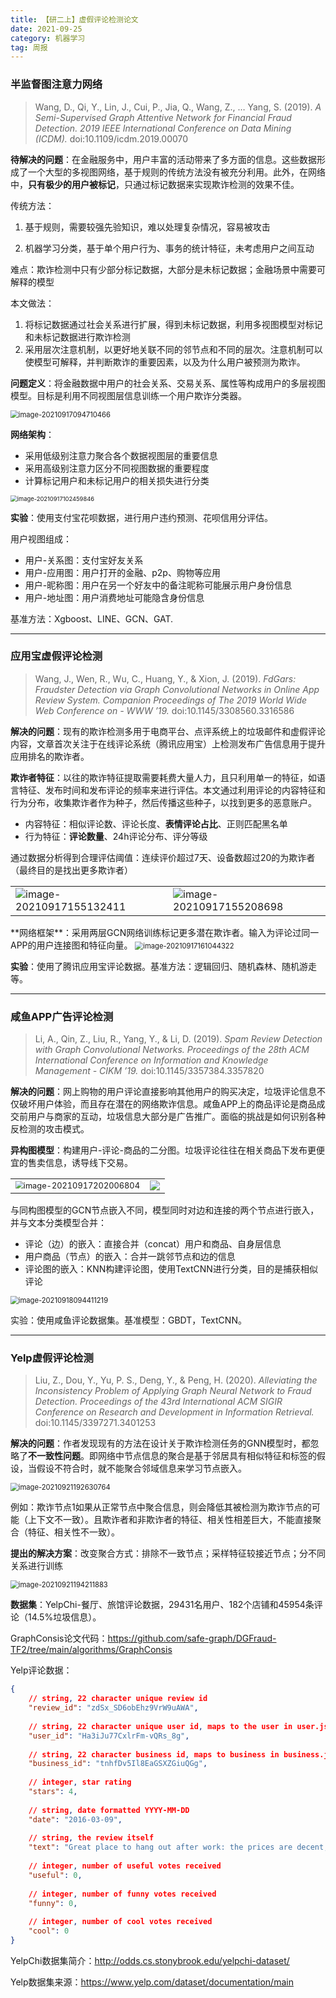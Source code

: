 ```yaml
---
title: 【研二上】虚假评论检测论文
date: 2021-09-25
category: 机器学习
tag: 周报
---
```




### 半监督图注意力网络

> Wang, D., Qi, Y., Lin, J., Cui, P., Jia, Q., Wang, Z., … Yang, S. (2019). *A Semi-Supervised Graph Attentive Network for Financial Fraud Detection. 2019 IEEE International Conference on Data Mining (ICDM).* doi:10.1109/icdm.2019.00070

**待解决的问题**：在金融服务中，用户丰富的活动带来了多方面的信息。这些数据形成了一个大型的多视图网络，基于规则的传统方法没有被充分利用。此外，在网络中，**只有极少的用户被标记**，只通过标记数据来实现欺诈检测的效果不佳。

传统方法：

1. 基于规则，需要较强先验知识，难以处理复杂情况，容易被攻击

2. 机器学习分类，基于单个用户行为、事务的统计特征，未考虑用户之间互动

难点：欺诈检测中只有少部分标记数据，大部分是未标记数据；金融场景中需要可解释的模型

本文做法：

1. 将标记数据通过社会关系进行扩展，得到未标记数据，利用多视图模型对标记和未标记数据进行欺诈检测
2. 采用层次注意机制，以更好地关联不同的邻节点和不同的层次。注意机制可以使模型可解释，并判断欺诈的重要因素，以及为什么用户被预测为欺诈。

**问题定义**：将金融数据中用户的社会关系、交易关系、属性等构成用户的多层视图模型。目标是利用不同视图层信息训练一个用户欺诈分类器。

<img src="https://cdn.jsdelivr.net/gh/juaran/juaran.github.io@image/typora/image-20210917094710466.png" alt="image-20210917094710466" style="zoom: 80%;" />

**网络架构**：

* 采用低级别注意力聚合各个数据视图层的重要信息
* 采用高级别注意力区分不同视图数据的重要程度
* 计算标记用户和未标记用户的相关损失进行分类

<img src="https://cdn.jsdelivr.net/gh/juaran/juaran.github.io@image/typora/image-20210917102459846.png" alt="image-20210917102459846" style="zoom: 67%;" />

**实验**：使用支付宝花呗数据，进行用户违约预测、花呗信用分评估。

用户视图组成：

* 用户-关系图：支付宝好友关系
* 用户-应用图：用户打开的金融、p2p、购物等应用
* 用户-昵称图：用户在另一个好友中的备注昵称可能展示用户身份信息
* 用户-地址图：用户消费地址可能隐含身份信息

基准方法：Xgboost、LINE、GCN、GAT.

------

###  应用宝虚假评论检测

> Wang, J., Wen, R., Wu, C., Huang, Y., & Xion, J. (2019). *FdGars: Fraudster Detection via Graph Convolutional Networks in Online App Review System. Companion Proceedings of The 2019 World Wide Web Conference on - WWW ’19.* doi:10.1145/3308560.3316586

**解决的问题**：现有的欺诈检测多用于电商平台、点评系统上的垃圾邮件和虚假评论内容，文章首次关注于在线评论系统（腾讯应用宝）上检测发布广告信息用于提升应用排名的欺诈者。

**欺诈者特征**：以往的欺诈特征提取需要耗费大量人力，且只利用单一的特征，如语言特征、发布时间和发布评论的频率来进行评估。本文通过利用评论的内容特征和行为分布，收集欺诈者作为种子，然后传播这些种子，以找到更多的恶意账户。

* 内容特征：相似评论数、评论长度、**表情评论占比**、正则匹配黑名单
* 行为特征：**评论数量**、24h评论分布、评分等级

通过数据分析得到合理评估阈值：连续评价超过7天、设备数超过20的为欺诈者（最终目的是找出更多欺诈者）

<table frame=void>
  <tr>
      <td>
      <img src="https://cdn.jsdelivr.net/gh/juaran/juaran.github.io@image/typora/image-20210917155132411.png" alt="image-20210917155132411"  />
      </td>
    <td><img src="https://cdn.jsdelivr.net/gh/juaran/juaran.github.io@image/typora/image-20210917155208698.png" alt="image-20210917155208698"  />
    </td>
    </tr>
</table>
**网络框架**：采用两层GCN网络训练标记更多潜在欺诈者。输入为评论过同一APP的用户连接图和特征向量。

<img src="https://cdn.jsdelivr.net/gh/juaran/juaran.github.io@image/typora/image-20210917161044322.png" alt="image-20210917161044322" style="zoom: 80%;" />

**实验**：使用了腾讯应用宝评论数据。基准方法：逻辑回归、随机森林、随机游走等。

------

### 咸鱼APP广告评论检测

> Li, A., Qin, Z., Liu, R., Yang, Y., & Li, D. (2019). *Spam Review Detection with Graph Convolutional Networks. Proceedings of the 28th ACM International Conference on Information and Knowledge Management - CIKM ’19.* doi:10.1145/3357384.3357820

**解决的问题**：网上购物的用户评论直接影响其他用户的购买决定，垃圾评论信息不仅破坏用户体验，而且存在潜在的网络欺诈信息。咸鱼APP上的商品评论是商品成交前用户与商家的互动，垃圾信息大部分是广告推广。面临的挑战是如何识别各种反检测的攻击模式。

**异构图模型**：构建用户-评论-商品的二分图。垃圾评论往往在相关商品下发布更便宜的售卖信息，诱导线下交易。

<table>
<tr>
<td><img src="https://cdn.jsdelivr.net/gh/juaran/juaran.github.io@image/typora/image-20210917202006804.png" alt="image-20210917202006804" style="zoom: 80%;" /></td>
<td>
<img src="https://cdn.jsdelivr.net/gh/juaran/juaran.github.io@image/typora/image-20210917202239401.png" /></td>
</tr>
</table>
与同构图模型的GCN节点嵌入不同，模型同时对边和连接的两个节点进行嵌入，并与文本分类模型合并：

* 评论（边）的嵌入：直接合并（concat）用户和商品、自身层信息
* 用户商品（节点）的嵌入：合并一跳邻节点和边的信息
* 评论图的嵌入：KNN构建评论图，使用TextCNN进行分类，目的是捕获相似评论

<img src="https://cdn.jsdelivr.net/gh/juaran/juaran.github.io@image/typora/image-20210918094411219.png" alt="image-20210918094411219" style="zoom:80%;" />

实验：使用咸鱼评论数据集。基准模型：GBDT，TextCNN。

------

### Yelp虚假评论检测

> Liu, Z., Dou, Y., Yu, P. S., Deng, Y., & Peng, H. (2020). *Alleviating the Inconsistency Problem of Applying Graph Neural Network to Fraud Detection. Proceedings of the 43rd International ACM SIGIR Conference on Research and Development in Information Retrieval.* doi:10.1145/3397271.3401253

**解决的问题**：作者发现现有的方法在设计关于欺诈检测任务的GNN模型时，都忽略了**不一致性问题**。即网络中节点信息的聚合是基于邻居具有相似特征和标签的假设，当假设不符合时，就不能聚合邻域信息来学习节点嵌入。

<img src="https://cdn.jsdelivr.net/gh/juaran/juaran.github.io@image/typora/image-20210921192630764.png" alt="image-20210921192630764" style="zoom: 80%;" />

例如：欺诈节点1如果从正常节点中聚合信息，则会降低其被检测为欺诈节点的可能（上下文不一致）。且欺诈者和非欺诈者的特征、相关性相差巨大，不能直接聚合（特征、相关性不一致）。

**提出的解决方案**：改变聚合方式：排除不一致节点；采样特征较接近节点；分不同关系进行训练

<img src="https://cdn.jsdelivr.net/gh/juaran/juaran.github.io@image/typora/image-20210921194211883.png" alt="image-20210921194211883" style="zoom: 80%;" />

**数据集**：YelpChi-餐厅、旅馆评论数据，29431名用户、182个店铺和45954条评论（14.5%垃圾信息）。

GraphConsis论文代码：https://github.com/safe-graph/DGFraud-TF2/tree/main/algorithms/GraphConsis

Yelp评论数据：

``` json
{
    // string, 22 character unique review id
    "review_id": "zdSx_SD6obEhz9VrW9uAWA",
 
    // string, 22 character unique user id, maps to the user in user.json
    "user_id": "Ha3iJu77CxlrFm-vQRs_8g",
 
    // string, 22 character business id, maps to business in business.json
    "business_id": "tnhfDv5Il8EaGSXZGiuQGg",
 
    // integer, star rating
    "stars": 4,
 
    // string, date formatted YYYY-MM-DD
    "date": "2016-03-09",
 
    // string, the review itself
    "text": "Great place to hang out after work: the prices are decent, and the ambience is fun. It's a bit loud, but very lively. The staff is friendly, and the food is good. They have a good selection of drinks.",
 
    // integer, number of useful votes received
    "useful": 0,
 
    // integer, number of funny votes received
    "funny": 0,
 
    // integer, number of cool votes received
    "cool": 0
}
```

YelpChi数据集简介：http://odds.cs.stonybrook.edu/yelpchi-dataset/

Yelp数据集来源：https://www.yelp.com/dataset/documentation/main